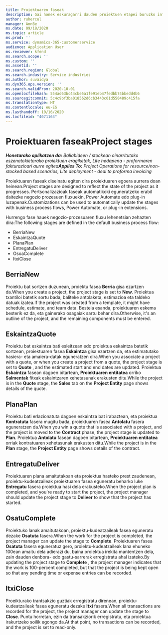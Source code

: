 ```yaml
---
title: Proiektuaren faseak
description: Gai honek eskuragarri dauden proiektuen etapei buruzko informazioa eskaintzen du Microsoft Dynamics Project Operations-en.
author: ruhercul
manager: AnnBe
ms.date: 09/18/2020
ms.topic: article
ms.prod: ''
ms.service: dynamics-365-customerservice
audience: Application User
ms.reviewer: kfend
ms.search.scope: ''
ms.custom: ''
ms.assetid: ''
ms.search.region: Global
ms.search.industry: Service industries
ms.author: suvaidya
ms.dyn365.ops.version: ''
ms.search.validFrom: 2020-10-01
ms.openlocfilehash: 554ad63bc44cbe5a1fe91eb47fedbb74bbedd4b6
ms.sourcegitcommit: 5c4c9bf3ba018562d6cb3443c01d550489c415fa
ms.translationtype: HT
ms.contentlocale: eu-ES
ms.lasthandoff: 10/16/2020
ms.locfileid: "4071163"
---
```

# <a name="project-stages"></a><span data-ttu-id="a8ed6-103">Proiektuaren faseak</span><span class="sxs-lookup"><span data-stu-id="a8ed6-103">Project stages</span></span>

<span data-ttu-id="a8ed6-104">_**Honetarako aplikatzen da:** Baliabideen / stockean oinarritutako eszenatokietarako proiektuen eragiketak, Lite hedapena - proformaren fakturazioari aurre egitea_</span><span class="sxs-lookup"><span data-stu-id="a8ed6-104">_**Applies To:** Project Operations for resource/non-stocked based scenarios, Lite deployment - deal to proforma invoicing_</span></span>

<span data-ttu-id="a8ed6-105">Proiektuaren faseak diseinatu egiten dira proiektuaren egoera aurrera doan heinean.</span><span class="sxs-lookup"><span data-stu-id="a8ed6-105">Project stages are designed to reflect the state of the project as it progresses.</span></span> <span data-ttu-id="a8ed6-106">Pertsonalizazioak faseak automatikoki eguneratzeko erabil daitezke negozio prozesuen fluxuekin, Power Automate edo plug-in luzapenak.</span><span class="sxs-lookup"><span data-stu-id="a8ed6-106">Customizations can be used to automatically update the stages with business process flows, Power Automate, or plug-in extensions.</span></span>

<span data-ttu-id="a8ed6-107">Hurrengo fase hauek negozio-prozesuaren fluxu lehenetsian zehazten dira:</span><span class="sxs-lookup"><span data-stu-id="a8ed6-107">The following stages are defined in the default business process flow:</span></span>

- <span data-ttu-id="a8ed6-108">Berria</span><span class="sxs-lookup"><span data-stu-id="a8ed6-108">New</span></span>
- <span data-ttu-id="a8ed6-109">Eskaintza</span><span class="sxs-lookup"><span data-stu-id="a8ed6-109">Quote</span></span>
- <span data-ttu-id="a8ed6-110">Plana</span><span class="sxs-lookup"><span data-stu-id="a8ed6-110">Plan</span></span>
- <span data-ttu-id="a8ed6-111">Entregatu</span><span class="sxs-lookup"><span data-stu-id="a8ed6-111">Deliver</span></span>
- <span data-ttu-id="a8ed6-112">Osoa</span><span class="sxs-lookup"><span data-stu-id="a8ed6-112">Complete</span></span>
- <span data-ttu-id="a8ed6-113">Itxi</span><span class="sxs-lookup"><span data-stu-id="a8ed6-113">Close</span></span> 

## <a name="new"></a><span data-ttu-id="a8ed6-114">Berria</span><span class="sxs-lookup"><span data-stu-id="a8ed6-114">New</span></span>

<span data-ttu-id="a8ed6-115">Proiektu bat sortzen duzunean, proiektu fasea **Berria** gisa ezartzen da.</span><span class="sxs-lookup"><span data-stu-id="a8ed6-115">When you create a project, the project stage is set to **New**.</span></span> <span data-ttu-id="a8ed6-116">Proiektua txantiloi batetik sortu bada, baliteke antolaketa, estimazioa eta taldeko datuak izatea.</span><span class="sxs-lookup"><span data-stu-id="a8ed6-116">If the project was created from a template, it might have schedule, estimate, and team data.</span></span> <span data-ttu-id="a8ed6-117">Bestela esanda, proiektuaren eskema besterik ez da, eta gainerako osagaiak sartu behar dira.</span><span class="sxs-lookup"><span data-stu-id="a8ed6-117">Otherwise, it's an outline of the project, and the remaining components must be entered.</span></span>

## <a name="quote"></a><span data-ttu-id="a8ed6-118">Eskaintza</span><span class="sxs-lookup"><span data-stu-id="a8ed6-118">Quote</span></span>

<span data-ttu-id="a8ed6-119">Proiektu bat eskaintza bati esleitzean edo proiektua eskaintza batetik sortzean, proiektuaren fasea **Eskaintza** gisa ezartzen da, eta estimatutako hasiera- eta amaiera-datak eguneratzen dira.</span><span class="sxs-lookup"><span data-stu-id="a8ed6-119">When you associate a project with a quote, or when you create a project from a quote, the project stage is set to **Quote** , and the estimated start and end dates are updated.</span></span> <span data-ttu-id="a8ed6-120">Proiektua **Eskaintza** fasean dagoen bitartean, **Proiektuaren entitatea** orriko **Salmentak** fitxak eskaintzaren xehetasunak erakusten ditu.</span><span class="sxs-lookup"><span data-stu-id="a8ed6-120">While the project is in the **Quote** stage, the **Sales** tab on the **Project Entity** page shows details of the quote.</span></span>

## <a name="plan"></a><span data-ttu-id="a8ed6-121">Plana</span><span class="sxs-lookup"><span data-stu-id="a8ed6-121">Plan</span></span>

<span data-ttu-id="a8ed6-122">Proiektu bati erlazionatuta dagoen eskaintza bat irabaztean, eta proiektua **Kontratuta** fasera mugitu bada, proiektuaren fasea **Antolatu** fasera eguneratzen da.</span><span class="sxs-lookup"><span data-stu-id="a8ed6-122">When you win a quote that is associated with a project, and the project is moved to the **Contract** phase, the project stage is updated to **Plan**.</span></span> <span data-ttu-id="a8ed6-123">Proiektua **Antolatu** fasean dagoen bitartean, **Proiektuaren entitatea** orriak kontratuaren xehetasunak erakusten ditu.</span><span class="sxs-lookup"><span data-stu-id="a8ed6-123">While the project is in the **Plan** stage, the **Project Entity** page shows details of the contract.</span></span>

## <a name="deliver"></a><span data-ttu-id="a8ed6-124">Entregatu</span><span class="sxs-lookup"><span data-stu-id="a8ed6-124">Deliver</span></span>

<span data-ttu-id="a8ed6-125">Proiektuaren plana amaitutakoan eta proiektua hasteko prest zaudenean, proiektu-kudeatzaileak proiektuaren fasea eguneratu beharko luke **Entregatu** fasera proiektua hasi dela erakusteko.</span><span class="sxs-lookup"><span data-stu-id="a8ed6-125">When the project plan is completed, and you're ready to start the project, the project manager should update the project stage to **Deliver** to show that the project has started.</span></span>

## <a name="complete"></a><span data-ttu-id="a8ed6-126">Osatu</span><span class="sxs-lookup"><span data-stu-id="a8ed6-126">Complete</span></span> 

<span data-ttu-id="a8ed6-127">Proiektuko lanak amaitutakoan, proiektu-kudeatzaileak fasea eguneratu dezake **Osatuta** fasera.</span><span class="sxs-lookup"><span data-stu-id="a8ed6-127">When the work for the project is completed, the project manager can update the stage to **Complete**.</span></span> <span data-ttu-id="a8ed6-128">Proiektuaren fasea **Osatuta** fasera eguneratuz gero, proiektu-kudeatzaileak lana ehuneko 100ean amaitu dela adierazi du, baina proiektua irekita mantentzen dela, zain dauden denbora- edo gastu-sarrerak erregistratu ahal izateko.</span><span class="sxs-lookup"><span data-stu-id="a8ed6-128">By updating the project stage to **Complete** , the project manager indicates that the work is 100-percent completed, but that the project is being kept open so that any pending time or expense entries can be recorded.</span></span>

## <a name="close"></a><span data-ttu-id="a8ed6-129">Itxi</span><span class="sxs-lookup"><span data-stu-id="a8ed6-129">Close</span></span>

<span data-ttu-id="a8ed6-130">Proeikturako trantsakzio guztiak erregistratu direnean, proiektu-kudeatzaileak fasea eguneratu dezake **Itxi** fasera.</span><span class="sxs-lookup"><span data-stu-id="a8ed6-130">When all transactions are recorded for the project, the project manager can update the stage to **Close**.</span></span> <span data-ttu-id="a8ed6-131">Puntu horretan, ezin da transakziorik erregistratu, eta proiektua irakurtzeko soilik egongo da.</span><span class="sxs-lookup"><span data-stu-id="a8ed6-131">At that point, no transactions can be recorded, and the project is set to read-only.</span></span>

